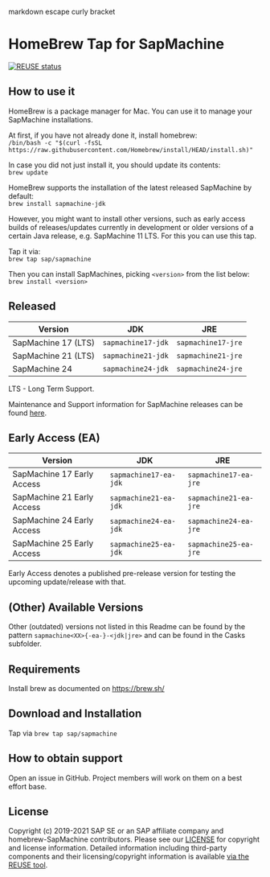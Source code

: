 markdown escape curly bracket
# HomeBrew Tap for SapMachine

[![REUSE status](https://api.reuse.software/badge/github.com/SAP/homebrew-SapMachine)](https://api.reuse.software/info/github.com/SAP/homebrew-SapMachine)

## How to use it

HomeBrew is a package manager for Mac. You can use it to manage your SapMachine installations.

At first, if you have not already done it, install homebrew:  
`/bin/bash -c "$(curl -fsSL https://raw.githubusercontent.com/Homebrew/install/HEAD/install.sh)"`

In case you did not just install it, you should update its contents:  
`brew update`

HomeBrew supports the installation of the latest released SapMachine by default:  
`brew install sapmachine-jdk`

However, you might want to install other versions, such as early access builds of releases/updates currently in development or older versions of a certain Java release, e.g. SapMachine 11 LTS. For this you can use this tap.

Tap it via:  
`brew tap sap/sapmachine`

Then you can install SapMachines, picking `<version>` from the list below:  
`brew install <version>`

## Released

| Version | JDK | JRE |
|--|--|--|
| SapMachine 17 (LTS) | `sapmachine17-jdk` | `sapmachine17-jre` |
| SapMachine 21 (LTS) | `sapmachine21-jdk` | `sapmachine21-jre` |
| SapMachine 24 | `sapmachine24-jdk` | `sapmachine24-jre` |

LTS - Long Term Support.

Maintenance and Support information for SapMachine releases can be found [here](https://github.com/SAP/SapMachine/wiki/Maintenance-and-Support).

## Early Access (EA)

| Version | JDK | JRE |
|--|--|--|
| SapMachine 17 Early Access | `sapmachine17-ea-jdk` | `sapmachine17-ea-jre` |
| SapMachine 21 Early Access | `sapmachine21-ea-jdk` | `sapmachine21-ea-jre` |
| SapMachine 24 Early Access | `sapmachine24-ea-jdk` | `sapmachine24-ea-jre` |
| SapMachine 25 Early Access | `sapmachine25-ea-jdk` | `sapmachine25-ea-jre` |

Early Access denotes a published pre-release version for testing the upcoming update/release with that.

## (Other) Available Versions

Other (outdated) versions not listed in this Readme can be found by the pattern `sapmachine<XX>{-ea-}-<jdk|jre>` and can be found in the Casks subfolder. 

## Requirements

Install brew as documented on https://brew.sh/

## Download and Installation

Tap via `brew tap sap/sapmachine`

## How to obtain support

Open an issue in GitHub. Project members will work on them on a best effort base.

## License

Copyright (c) 2019-2021 SAP SE or an SAP affiliate company and homebrew-SapMachine contributors. Please see our [LICENSE](LICENSE) for copyright and license information. Detailed information including third-party components and their licensing/copyright information is available [via the REUSE tool](https://api.reuse.software/info/github.com/SAP/homebrew-SapMachine).
